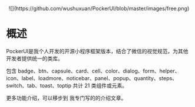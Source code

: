 <p align="center">
![](https://github.com/wushuxuan/PockerUI/blob/master/images/free.png)
</p>

# 概述

PockerUI是我个人开发的开源小程序框架版本，结合了微信的视觉规范，为其他开发者提供统一的类库。

包含 badge、btn、capsule、card、cell、color、dialog、form、helper、icon、label、loadmore、noticebar、panel、popup、quantity、steps、switch、tab、toast、toptip 共计 21 类组件或元素。

更多功能介绍，可以移步到 我专门写的的介绍文章。

##
